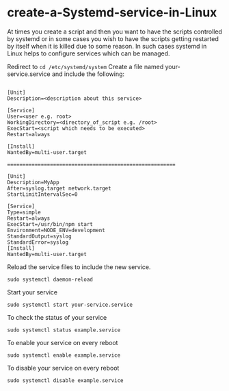 # create-a-Systemd-service-in-Linux


At times you create a script and then you want to have the scripts controlled by systemd or in some cases you wish to have the scripts getting restarted by itself when it is killed due to some reason. In such cases systemd in Linux helps to configure services which can be managed.

Redirect to ```cd /etc/systemd/system```
Create a file named your-service.service and include the following:

```

[Unit]
Description=<description about this service>

[Service]
User=<user e.g. root>
WorkingDirectory=<directory_of_script e.g. /root>
ExecStart=<script which needs to be executed>
Restart=always

[Install]
WantedBy=multi-user.target

=======================================================

[Unit]
Description=MyApp
After=syslog.target network.target
StartLimitIntervalSec=0

[Service]
Type=simple
Restart=always
ExecStart=/usr/bin/npm start
Environment=NODE_ENV=development
StandardOutput=syslog
StandardError=syslog
[Install]
WantedBy=multi-user.target

```

Reload the service files to include the new service.
```
sudo systemctl daemon-reload
```

Start your service
```
sudo systemctl start your-service.service
```

To check the status of your service
```
sudo systemctl status example.service
```
To enable your service on every reboot
```
sudo systemctl enable example.service
```
To disable your service on every reboot
```
sudo systemctl disable example.service
```
